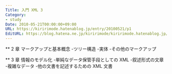 ```yaml
---
Title: 入門 XML 3
Category:
- study
Date: 2010-05-21T00:00:00+09:00
URL: https://kiririmode.hatenablog.jp/entry/20100521/p1
EditURL: https://blog.hatena.ne.jp/kiririmode/kiririmode.hatenablog.jp/atom/entry/8454420450078211879
---
```



** 2 章 マークアップと基本概念
-ツリー構造
-実体
-その他のマークアップ

** 3 章 情報のモデル化
-単純なデータ保管手段としての XML
-叙述形式の文章
-複雑なデータ
-他の文書を記述するための XML 文書
